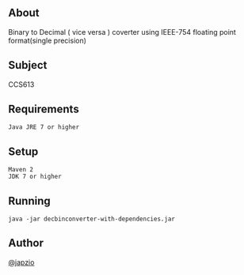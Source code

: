 ## About

Binary to Decimal ( vice versa ) coverter using IEEE-754 floating point format(single precision)

## Subject

CCS613

## Requirements

~~~
Java JRE 7 or higher
~~~

## Setup

~~~
Maven 2
JDK 7 or higher
~~~

## Running

~~~
java -jar decbinconverter-with-dependencies.jar
~~~

## Author 

[@japzio](https://github.com/japzio)